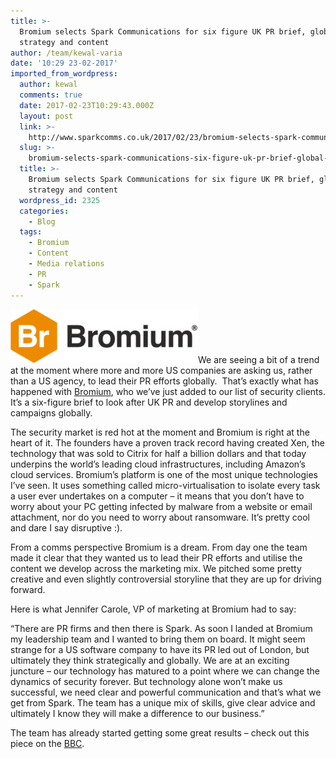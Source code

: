 ```yaml
---
title: >-
  Bromium selects Spark Communications for six figure UK PR brief, global PR
  strategy and content
author: /team/kewal-varia
date: '10:29 23-02-2017'
imported_from_wordpress:
  author: kewal
  comments: true
  date: 2017-02-23T10:29:43.000Z
  layout: post
  link: >-
    http://www.sparkcomms.co.uk/2017/02/23/bromium-selects-spark-communications-six-figure-uk-pr-brief-global-pr-strategy-content/
  slug: >-
    bromium-selects-spark-communications-six-figure-uk-pr-brief-global-pr-strategy-content
  title: >-
    Bromium selects Spark Communications for six figure UK PR brief, global PR
    strategy and content
  wordpress_id: 2325
  categories:
    - Blog
  tags:
    - Bromium
    - Content
    - Media relations
    - PR
    - Spark
---
```


![Bromium_logo](Bromium_logo-300x86.png)We are seeing a bit of a trend at the moment where more and more US companies are asking us, rather than a US agency, to lead their PR efforts globally.  That’s exactly what has happened with [Bromium](http://www.bromium.com), who we’ve just added to our list of security clients. It’s a six-figure brief to look after UK PR and develop storylines and campaigns globally.

The security market is red hot at the moment and Bromium is right at the heart of it. The founders have a proven track record having created Xen, the technology that was sold to Citrix for half a billion dollars and that today underpins the world’s leading cloud infrastructures, including Amazon’s cloud services. Bromium’s platform is one of the most unique technologies I’ve seen. It uses something called micro-virtualisation to isolate every task a user ever undertakes on a computer – it means that you don’t have to worry about your PC getting infected by malware from a website or email attachment, nor do you need to worry about ransomware. It’s pretty cool and dare I say disruptive :).

From a comms perspective Bromium is a dream. From day one the team made it clear that they wanted us to lead their PR efforts and utilise the content we develop across the marketing mix. We pitched some pretty creative and even slightly controversial storyline that they are up for driving forward.

Here is what Jennifer Carole, VP of marketing at Bromium had to say:

“There are PR firms and then there is Spark. As soon I landed at Bromium my leadership team and I wanted to bring them on board. It might seem strange for a US software company to have its PR led out of London, but ultimately they think strategically and globally. We are at an exciting juncture – our technology has matured to a point where we can change the dynamics of security forever. But technology alone won’t make us successful, we need clear and powerful communication and that’s what we get from Spark. The team has a unique mix of skills, give clear advice and ultimately I know they will make a difference to our business.”

The team has already started getting some great results – check out this piece on the [BBC](http://www.bbc.co.uk/news/business-38829663).
